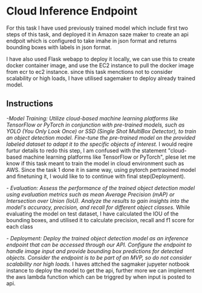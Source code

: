 # **Cloud Inference Endpoint**

For this task I have used previously trained model which include first two steps of this task, and deployed it in Amazon saze maker to create an api endpoit which is configured to take imahe in json format and returns bounding boxes with labels in json format.

I have also used Flask webapp to deploy it locally, we can use this to create docker container image, and use the EC2 instance to pull the docker image from ecr to ec2 instance. since this task menctions not to consider scalability or high loads, I have utilised sagemaker to deploy already trained model.

## **Instructions**
*-Model Training: Utilize cloud-based machine learning platforms like TensorFlow or PyTorch in conjunction with pre-trained models, such as YOLO (You Only Look Once) or SSD (Single Shot MultiBox Detector), to train an object detection model. Fine-tune the pre-trained model on the provided labeled dataset to adapt it to the specific objects of interest.*
I would reqire furtur details to redo this step, I am confused with the statement "cloud-based machine learning platforms like TensorFlow or PyTorch", plese let me know if this task meant to train the model in cloud environment such as AWS. Since the task 1 done it in same way, using pytorch pertraoined model and finetuning it, I would like to to continue with final step(Deployment).

*- Evaluation: Assess the performance of the trained object detection model using evaluation metrics such as mean Average Precision (mAP) or Intersection over Union (IoU). Analyze the results to gain insights into the model's accuracy, precision, and recall for different object classes.*
While evaluating the model on test dataset, I have calculated the IOU of the bounding boxes, and utilised it to calculate precision, recall and f1 score for each class

*- Deployment: Deploy the trained object detection model as an inference endpoint that can be accessed through our API. Configure the endpoint to handle image input and provide bounding box predictions for detected objects. Consider the endpoint is to be part of an MVP, so do not consider scalability nor high loads.*
I haves attched the sagmaker jupyeter notbook instance to deploy the model to get the api, further more we can implement the aws lambda function which can be triggred by when input is posted to api.
